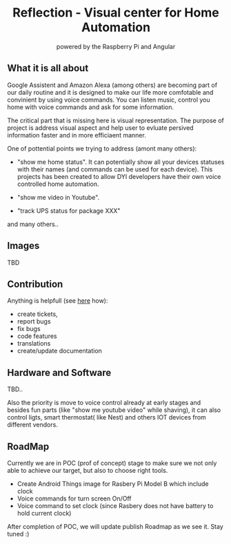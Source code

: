 <h1 align="center">Reflection - Visual center for Home Automation</h1>

<p align="center">
powered by the Raspberry Pi and Angular
</p>


## What it is all about
Google Assistent and Amazon Alexa (among others) are becoming part of our daily routine and it is designed to make our life more comfotable and convinient by using voice commands. You can listen music, control you home with voice commands and ask for some information.

The critical part that is missing here is visual representation. The purpose of project is address visual aspect and help user to evluate persived information faster and in more efficiaent manner.

One of pottential points we trying to address (amont many others):

- "show me home status". It can potentially show all your devices statuses with their names (and commands can be used for each device).
This projects has been created to allow DYI developers have their own voice controlled home automation. 

- "show me video in Youtube".
- "track UPS status for package XXX"

and many others..

## Images
TBD    

## Contribution
Anything is helpfull (see [here](https://github.com/jviaches/Reflection/blob/master/CONTRIBUTING.md) how): 
- create tickets, 
- report bugs
- fix bugs
- code features
- translations
- create/update documentation

## Hardware and Software
TBD..

Also the priority is move to voice control already at early stages and besides fun parts (like "show me youtube video" while shaving), it can also control ligts, smart thermostat( like Nest) and others IOT devices from different vendors.

## RoadMap
Currently we are in POC (prof of concept) stage to make sure we not only able to achieve our target, but also to choose right tools.
- Create Android Things image for Rasbery Pi Model B which include clock
- Voice commands for turn screen On/Off
- Voice command to set clock (since Rasbery does not have battery to hold current clock)

After completion of POC, we will update publish Roadmap as we see it. Stay tuned :)
